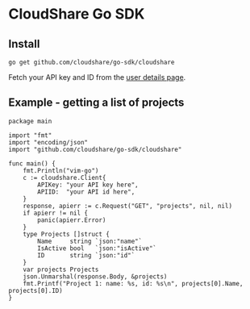 # CloudShare Go SDK

## Install

`go get github.com/cloudshare/go-sdk/cloudshare`

Fetch your API key and ID from the [user details page](https://use.cloudshare.com/Ent/Vendor/UserDetails.aspx).

## Example - getting a list of projects

```
package main

import "fmt"
import "encoding/json"
import "github.com/cloudshare/go-sdk/cloudshare"

func main() {
    fmt.Println("vim-go")
    c := cloudshare.Client{
        APIKey: "your API key here",
        APIID:  "your API id here",
    }
    response, apierr := c.Request("GET", "projects", nil, nil)
    if apierr != nil {
        panic(apierr.Error)
    }
    type Projects []struct {
        Name     string `json:"name"`
        IsActive bool   `json:"isActive"`
        ID       string `json:"id"`
    }
    var projects Projects
    json.Unmarshal(response.Body, &projects)
    fmt.Printf("Project 1: name: %s, id: %s\n", projects[0].Name, projects[0].ID)
}
```
